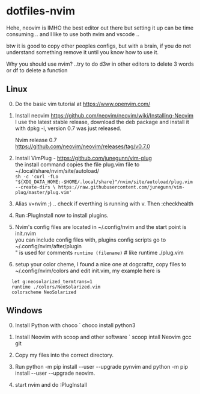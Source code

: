 # dotfiles-nvim

Hehe, neovim is IMHO the best editor out there but setting it up can be 
time consuming ..  and I like to use both nvim and vscode ..

btw it is good to copy other peoples configs, but with a brain,
if you do not understand something remove it until you know how to use it.

Why you should use nvim? ..try to do <Esc>d3w in other editors to delete 3 words  or df to 
delete a function

## Linux

0. Do the basic vim tutorial at https://www.openvim.com/

1. Install neovim https://github.com/neovim/neovim/wiki/Installing-Neovim
   I use the latest stable release, download the deb package and install 
   it with dpkg -i, version 0.7 was just released.
    
   Nvim release 0.7<br>
   https://github.com/neovim/neovim/releases/tag/v0.7.0

2. Install VimPlug - https://github.com/junegunn/vim-plug<br>
   the install command copies the file plug.vim file to ~/.local/share/nvim/site/autoload/<br>
`sh -c 'curl -fLo "${XDG_DATA_HOME:-$HOME/.local/share}"/nvim/site/autoload/plug.vim --create-dirs \
       https://raw.githubusercontent.com/junegunn/vim-plug/master/plug.vim'`

3. Alias v=nvim ;) .. check if everthing is running with v. Then <Esc> :checkhealth

4. Run :PlugInstall now to install plugins.

5. Nvim's config files are located in ~/.config/nvim and the start point is init.nvim<br>
   you can include config files with, plugins config scripts go to ~/.config/nvim/after/plugin<br>
   " is used for comments 
`runtime (filename)` # like runtime ./plug.vim

6. setup your color cheme, I found a nice one at dogcraftz, copy files to ~/.config/nvim/colors and
edit init.vim, my example here is 
```vim 
  let g:neosolarized_termtrans=1
  runtime ./colors/NeoSolarized.vim
  colorscheme NeoSolarized
```

## Windows

0. Install Python with choco
` choco install python3

1. Install Neovim with scoop and other software
` scoop intall Neovim gcc git

2. Copy my files into the correct directory.

3. Run python -m pip install --user --upgrade pynvim and python -m pip install --user --upgrade neovim.

4. start nvim and do :PlugInstall  
